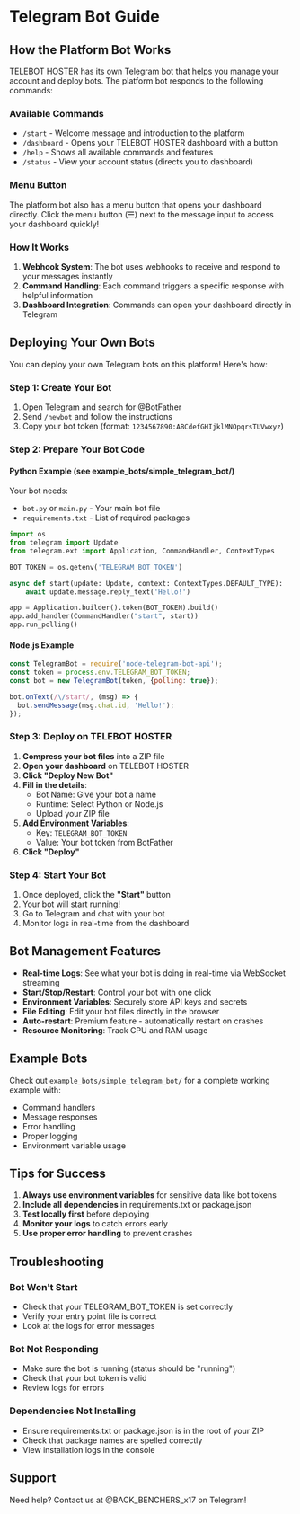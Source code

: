 # Telegram Bot Guide

## How the Platform Bot Works

TELEBOT HOSTER has its own Telegram bot that helps you manage your account and deploy bots. The platform bot responds to the following commands:

### Available Commands

- `/start` - Welcome message and introduction to the platform
- `/dashboard` - Opens your TELEBOT HOSTER dashboard with a button
- `/help` - Shows all available commands and features
- `/status` - View your account status (directs you to dashboard)

### Menu Button

The platform bot also has a menu button that opens your dashboard directly. Click the menu button (☰) next to the message input to access your dashboard quickly!

### How It Works

1. **Webhook System**: The bot uses webhooks to receive and respond to your messages instantly
2. **Command Handling**: Each command triggers a specific response with helpful information
3. **Dashboard Integration**: Commands can open your dashboard directly in Telegram

## Deploying Your Own Bots

You can deploy your own Telegram bots on this platform! Here's how:

### Step 1: Create Your Bot

1. Open Telegram and search for @BotFather
2. Send `/newbot` and follow the instructions
3. Copy your bot token (format: `1234567890:ABCdefGHIjklMNOpqrsTUVwxyz`)

### Step 2: Prepare Your Bot Code

#### Python Example (see example_bots/simple_telegram_bot/)

Your bot needs:
- `bot.py` or `main.py` - Your main bot file
- `requirements.txt` - List of required packages

```python
import os
from telegram import Update
from telegram.ext import Application, CommandHandler, ContextTypes

BOT_TOKEN = os.getenv('TELEGRAM_BOT_TOKEN')

async def start(update: Update, context: ContextTypes.DEFAULT_TYPE):
    await update.message.reply_text('Hello!')

app = Application.builder().token(BOT_TOKEN).build()
app.add_handler(CommandHandler("start", start))
app.run_polling()
```

#### Node.js Example

```javascript
const TelegramBot = require('node-telegram-bot-api');
const token = process.env.TELEGRAM_BOT_TOKEN;
const bot = new TelegramBot(token, {polling: true});

bot.onText(/\/start/, (msg) => {
  bot.sendMessage(msg.chat.id, 'Hello!');
});
```

### Step 3: Deploy on TELEBOT HOSTER

1. **Compress your bot files** into a ZIP file
2. **Open your dashboard** on TELEBOT HOSTER
3. **Click "Deploy New Bot"**
4. **Fill in the details**:
   - Bot Name: Give your bot a name
   - Runtime: Select Python or Node.js
   - Upload your ZIP file
5. **Add Environment Variables**:
   - Key: `TELEGRAM_BOT_TOKEN`
   - Value: Your bot token from BotFather
6. **Click "Deploy"**

### Step 4: Start Your Bot

1. Once deployed, click the **"Start"** button
2. Your bot will start running!
3. Go to Telegram and chat with your bot
4. Monitor logs in real-time from the dashboard

## Bot Management Features

- **Real-time Logs**: See what your bot is doing in real-time via WebSocket streaming
- **Start/Stop/Restart**: Control your bot with one click
- **Environment Variables**: Securely store API keys and secrets
- **File Editing**: Edit your bot files directly in the browser
- **Auto-restart**: Premium feature - automatically restart on crashes
- **Resource Monitoring**: Track CPU and RAM usage

## Example Bots

Check out `example_bots/simple_telegram_bot/` for a complete working example with:
- Command handlers
- Message responses
- Error handling
- Proper logging
- Environment variable usage

## Tips for Success

1. **Always use environment variables** for sensitive data like bot tokens
2. **Include all dependencies** in requirements.txt or package.json
3. **Test locally first** before deploying
4. **Monitor your logs** to catch errors early
5. **Use proper error handling** to prevent crashes

## Troubleshooting

### Bot Won't Start

- Check that your TELEGRAM_BOT_TOKEN is set correctly
- Verify your entry point file is correct
- Look at the logs for error messages

### Bot Not Responding

- Make sure the bot is running (status should be "running")
- Check that your bot token is valid
- Review logs for errors

### Dependencies Not Installing

- Ensure requirements.txt or package.json is in the root of your ZIP
- Check that package names are spelled correctly
- View installation logs in the console

## Support

Need help? Contact us at @BACK_BENCHERS_x17 on Telegram!

